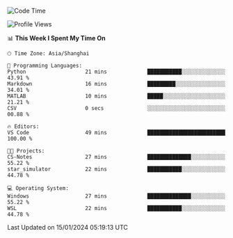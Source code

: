 <!--START_SECTION:waka-->
![Code Time](http://img.shields.io/badge/Code%20Time-1%2C447%20hrs%203%20mins-blue)

![Profile Views](http://img.shields.io/badge/Profile%20Views-0-blue)

📊 **This Week I Spent My Time On** 

```text
🕑︎ Time Zone: Asia/Shanghai

💬 Programming Languages: 
Python                   21 mins             ███████████░░░░░░░░░░░░░░   43.91 % 
Markdown                 16 mins             █████████░░░░░░░░░░░░░░░░   34.01 % 
MATLAB                   10 mins             █████░░░░░░░░░░░░░░░░░░░░   21.21 % 
CSV                      0 secs              ░░░░░░░░░░░░░░░░░░░░░░░░░   00.88 % 

🔥 Editors: 
VS Code                  49 mins             █████████████████████████   100.00 % 

🐱‍💻 Projects: 
CS-Notes                 27 mins             ██████████████░░░░░░░░░░░   55.22 % 
star_simulator           22 mins             ███████████░░░░░░░░░░░░░░   44.78 % 

💻 Operating System: 
Windows                  27 mins             ██████████████░░░░░░░░░░░   55.22 % 
WSL                      22 mins             ███████████░░░░░░░░░░░░░░   44.78 % 
```


 Last Updated on 15/01/2024 05:19:13 UTC
<!--END_SECTION:waka-->